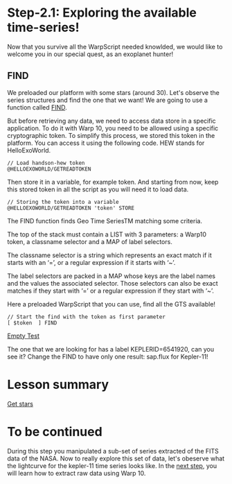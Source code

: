 # Step-2.1: Exploring the available time-series! 

Now that you survive all the WarpScript needed knowlded, we would like to welcome you in our special quest, as an exoplanet hunter!

## FIND

We preloaded our platform with some stars (around 30). Let's observe the series structures and find the one that we want! We are going to use a function called [FIND](http://www.warp10.io/reference/functions/function_FIND/).

But before retrieving any data, we need to access data store in a specific application. To do it with Warp 10, you need to be allowed using a specific cryptographic token. To simplify this process, we stored this token in the platform. You can access it using the following code. HEW stands for HelloExoWorld. 

```
// Load handson-hew token
@HELLOEXOWORLD/GETREADTOKEN
```

Then store it in a variable, for example token. And starting from now, keep this stored token in all the script as you will need it to load data.

```
// Storing the token into a variable
@HELLOEXOWORLD/GETREADTOKEN 'token' STORE 
```

The FIND function finds Geo Time SeriesTM matching some criteria.

The top of the stack must contain a LIST with 3 parameters: a Warp10 token, a classname selector and a MAP of label selectors.

The classname selector is a string which represents an exact match if it starts with an ‘=’, or a regular expression if it starts with ‘~’.

The label selectors are packed in a MAP whose keys are the label names and the values the associated selector. Those selectors can also be exact matches if they start with ‘=’ or a regular expression if they start with ‘~’.

Here a preloaded WarpScript that you can use, find all the GTS available!

```
// Start the find with the token as first parameter
[ $token  ] FIND

```
[Empty Test](https://quantum.metrics.ovh.net/#/warpscript//eyJ1cmwiOiJodHRwczovL3dhcnAucGllcnJlemVtYi5vcmcvYXBpL3YwIiwiZmV0Y2hFbmRwb2ludCI6Ii9mZXRjaCIsImhlYWRlck5hbWUiOiJYLVdhcnAxMCJ9)

The one that we are looking for has a label KEPLERID=6541920, can you see it? Change the FIND to have only one result: sap.flux for Kepler-11!

# Lesson summary

[Get stars](https://quantum.metrics.ovh.net/#/warpscript/Ly8gU3RvcmluZyB0aGUgdG9rZW4gaW50byBhIHZhcmlhYmxlCkBIRUxMT0VYT1dPUkxEL0dFVFJFQURUT0tFTiAndG9rZW4nIFNUT1JFIAoKLy8gU3RhcnQgdGhlIGZpbmQgd2l0aCB0aGUgdG9rZW4gYXMgZmlyc3QgcGFyYW1ldGVyClsgJHRva2VuICd%2BLionIHt9IF0gRklORAoKLy8gU2VsZWN0IG9ubHkgS2VwbGVyLTExIHNlcmllcwpbICR0b2tlbiAnfi4qJyB7ICdLRVBMRVJJRCcgJzY1NDE5MjAnIH0gXSBGSU5E/eyJ1cmwiOiJodHRwczovL3dhcnAucGllcnJlemVtYi5vcmcvYXBpL3YwIiwiZmV0Y2hFbmRwb2ludCI6Ii9mZXRjaCIsImhlYWRlck5hbWUiOiJYLVdhcnAxMCJ9)

# To be continued

During this step you manipulated a sub-set of series extracted of the FITS data of the NASA. Now to really explore this set of data, let's obeserve what the lightcurve for the kepler-11 time series looks like. In the [next step](/step-2-Keplers-Data/2.2-Getting-Kepler-11-raw-data/README.md), you will learn how to extract raw data using Warp 10.
